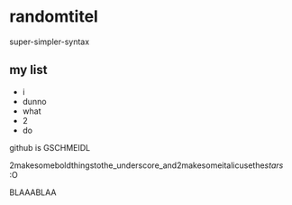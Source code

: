 randomtitel
===========
super-simpler-syntax

## my list

- i
- dunno
- what
- 2
- do

github is GSCHMEIDL

2makesomeboldthingstothe_underscore_and2makesomeitalicusethe*stars* :O


BLAAABLAA

